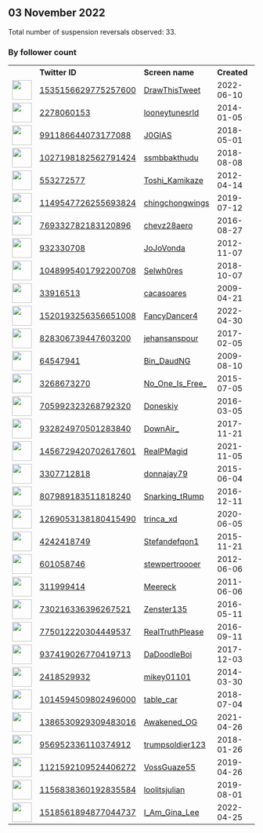 
## 03 November 2022
Total number of suspension reversals observed: 33.

### By follower count
<table><tr><th></th><th align="left">Twitter ID</th><th align="left">Screen name</th>
<th align="left">Created</th><th align="left">Status</th><th align="left">Suspended</th><th align="left">Followers</th>
<tr><td><a href="https://pbs.twimg.com/profile_images/1571494911291129856/SfwbEYBl_normal.jpg"><img src="https://pbs.twimg.com/profile_images/1571494911291129856/SfwbEYBl_normal.jpg" width="40px" height="40px" align="center"/></a></td><td><a href="https://twitter.com/intent/user?user_id=1535156629775257600">1535156629775257600</a></td><td><a href="https://twitter.com/DrawThisTweet">DrawThisTweet</a></td><td>2022-06-10</td><td align="center"></td><td>2022-10-19</td><td>12772</td></tr>
<tr><td><a href="https://pbs.twimg.com/profile_images/1262882691898212352/f9HO_y6e_normal.jpg"><img src="https://pbs.twimg.com/profile_images/1262882691898212352/f9HO_y6e_normal.jpg" width="40px" height="40px" align="center"/></a></td><td><a href="https://twitter.com/intent/user?user_id=2278060153">2278060153</a></td><td><a href="https://twitter.com/looneytunesrld">looneytunesrld</a></td><td>2014-01-05</td><td align="center"></td><td></td><td>3192</td></tr>
<tr><td><a href="https://pbs.twimg.com/profile_images/1585051822963695617/y6Mq1nWA_normal.jpg"><img src="https://pbs.twimg.com/profile_images/1585051822963695617/y6Mq1nWA_normal.jpg" width="40px" height="40px" align="center"/></a></td><td><a href="https://twitter.com/intent/user?user_id=991186644073177088">991186644073177088</a></td><td><a href="https://twitter.com/J0GIAS">J0GIAS</a></td><td>2018-05-01</td><td align="center"></td><td></td><td>2751</td></tr>
<tr><td><a href="https://pbs.twimg.com/profile_images/1587111178563506177/clRze5s5_normal.jpg"><img src="https://pbs.twimg.com/profile_images/1587111178563506177/clRze5s5_normal.jpg" width="40px" height="40px" align="center"/></a></td><td><a href="https://twitter.com/intent/user?user_id=1027198182562791424">1027198182562791424</a></td><td><a href="https://twitter.com/ssmbbakthudu">ssmbbakthudu</a></td><td>2018-08-08</td><td align="center"></td><td></td><td>1861</td></tr>
<tr><td><a href="https://pbs.twimg.com/profile_images/1587984984777887747/qaEBz0vd_normal.jpg"><img src="https://pbs.twimg.com/profile_images/1587984984777887747/qaEBz0vd_normal.jpg" width="40px" height="40px" align="center"/></a></td><td><a href="https://twitter.com/intent/user?user_id=553272577">553272577</a></td><td><a href="https://twitter.com/Toshi_Kamikaze">Toshi_Kamikaze</a></td><td>2012-04-14</td><td align="center"></td><td></td><td>1241</td></tr>
<tr><td><a href="https://pbs.twimg.com/profile_images/1592004502504161280/k6SnSJxe_normal.jpg"><img src="https://pbs.twimg.com/profile_images/1592004502504161280/k6SnSJxe_normal.jpg" width="40px" height="40px" align="center"/></a></td><td><a href="https://twitter.com/intent/user?user_id=1149547726255693824">1149547726255693824</a></td><td><a href="https://twitter.com/chingchongwings">chingchongwings</a></td><td>2019-07-12</td><td align="center">🔒</td><td>2022-10-13</td><td>1208</td></tr>
<tr><td><a href="https://pbs.twimg.com/profile_images/927241363061661697/9Xjzlikl_normal.jpg"><img src="https://pbs.twimg.com/profile_images/927241363061661697/9Xjzlikl_normal.jpg" width="40px" height="40px" align="center"/></a></td><td><a href="https://twitter.com/intent/user?user_id=769332782183120896">769332782183120896</a></td><td><a href="https://twitter.com/chevz28aero">chevz28aero</a></td><td>2016-08-27</td><td align="center"></td><td></td><td>1060</td></tr>
<tr><td><a href="https://pbs.twimg.com/profile_images/989705547820732417/SNp2TXvK_normal.jpg"><img src="https://pbs.twimg.com/profile_images/989705547820732417/SNp2TXvK_normal.jpg" width="40px" height="40px" align="center"/></a></td><td><a href="https://twitter.com/intent/user?user_id=932330708">932330708</a></td><td><a href="https://twitter.com/JoJoVonda">JoJoVonda</a></td><td>2012-11-07</td><td align="center"></td><td></td><td>1004</td></tr>
<tr><td><a href="https://pbs.twimg.com/profile_images/1614023209589825536/ojsez_Qk_normal.jpg"><img src="https://pbs.twimg.com/profile_images/1614023209589825536/ojsez_Qk_normal.jpg" width="40px" height="40px" align="center"/></a></td><td><a href="https://twitter.com/intent/user?user_id=1048995401792200708">1048995401792200708</a></td><td><a href="https://twitter.com/Selwh0res">Selwh0res</a></td><td>2018-10-07</td><td align="center"></td><td></td><td>952</td></tr>
<tr><td><a href="https://pbs.twimg.com/profile_images/1586347436229988352/0AZynzhk_normal.jpg"><img src="https://pbs.twimg.com/profile_images/1586347436229988352/0AZynzhk_normal.jpg" width="40px" height="40px" align="center"/></a></td><td><a href="https://twitter.com/intent/user?user_id=33916513">33916513</a></td><td><a href="https://twitter.com/cacasoares">cacasoares</a></td><td>2009-04-21</td><td align="center"></td><td></td><td>914</td></tr>
<tr><td><a href="https://pbs.twimg.com/profile_images/1568466574587338752/8WRv7sIK_normal.jpg"><img src="https://pbs.twimg.com/profile_images/1568466574587338752/8WRv7sIK_normal.jpg" width="40px" height="40px" align="center"/></a></td><td><a href="https://twitter.com/intent/user?user_id=1520193256356651008">1520193256356651008</a></td><td><a href="https://twitter.com/FancyDancer4">FancyDancer4</a></td><td>2022-04-30</td><td align="center"></td><td>2022-10-13</td><td>663</td></tr>
<tr><td><a href="https://pbs.twimg.com/profile_images/828321414482632707/90-H7yul_normal.jpg"><img src="https://pbs.twimg.com/profile_images/828321414482632707/90-H7yul_normal.jpg" width="40px" height="40px" align="center"/></a></td><td><a href="https://twitter.com/intent/user?user_id=828306739447603200">828306739447603200</a></td><td><a href="https://twitter.com/jehansanspour">jehansanspour</a></td><td>2017-02-05</td><td align="center"></td><td></td><td>602</td></tr>
<tr><td><a href="https://pbs.twimg.com/profile_images/1318656942001315845/Dj0-q6-1_normal.jpg"><img src="https://pbs.twimg.com/profile_images/1318656942001315845/Dj0-q6-1_normal.jpg" width="40px" height="40px" align="center"/></a></td><td><a href="https://twitter.com/intent/user?user_id=64547941">64547941</a></td><td><a href="https://twitter.com/Bin_DaudNG">Bin_DaudNG</a></td><td>2009-08-10</td><td align="center"></td><td></td><td>491</td></tr>
<tr><td><a href="https://pbs.twimg.com/profile_images/829845482511806464/CukBFeEB_normal.jpg"><img src="https://pbs.twimg.com/profile_images/829845482511806464/CukBFeEB_normal.jpg" width="40px" height="40px" align="center"/></a></td><td><a href="https://twitter.com/intent/user?user_id=3268673270">3268673270</a></td><td><a href="https://twitter.com/No_One_Is_Free_">No_One_Is_Free_</a></td><td>2015-07-05</td><td align="center"></td><td></td><td>457</td></tr>
<tr><td><a href="https://pbs.twimg.com/profile_images/705998192513568768/YC65Xc56_normal.jpg"><img src="https://pbs.twimg.com/profile_images/705998192513568768/YC65Xc56_normal.jpg" width="40px" height="40px" align="center"/></a></td><td><a href="https://twitter.com/intent/user?user_id=705992323268792320">705992323268792320</a></td><td><a href="https://twitter.com/Doneskiy">Doneskiy</a></td><td>2016-03-05</td><td align="center"></td><td>2022-10-13</td><td>422</td></tr>
<tr><td><a href="https://pbs.twimg.com/profile_images/1581305348211736577/tD0plONr_normal.jpg"><img src="https://pbs.twimg.com/profile_images/1581305348211736577/tD0plONr_normal.jpg" width="40px" height="40px" align="center"/></a></td><td><a href="https://twitter.com/intent/user?user_id=932824970501283840">932824970501283840</a></td><td><a href="https://twitter.com/DownAir_">DownAir_</a></td><td>2017-11-21</td><td align="center"></td><td></td><td>406</td></tr>
<tr><td><a href="https://pbs.twimg.com/profile_images/1602400064080691201/1xQWZg5F_normal.jpg"><img src="https://pbs.twimg.com/profile_images/1602400064080691201/1xQWZg5F_normal.jpg" width="40px" height="40px" align="center"/></a></td><td><a href="https://twitter.com/intent/user?user_id=1456729420702617601">1456729420702617601</a></td><td><a href="https://twitter.com/RealPMagid">RealPMagid</a></td><td>2021-11-05</td><td align="center"></td><td>2022-10-30</td><td>406</td></tr>
<tr><td><a href="https://pbs.twimg.com/profile_images/1599068404618596352/vEusKYzu_normal.jpg"><img src="https://pbs.twimg.com/profile_images/1599068404618596352/vEusKYzu_normal.jpg" width="40px" height="40px" align="center"/></a></td><td><a href="https://twitter.com/intent/user?user_id=3307712818">3307712818</a></td><td><a href="https://twitter.com/donnajay79">donnajay79</a></td><td>2015-06-04</td><td align="center"></td><td></td><td>381</td></tr>
<tr><td><a href="https://pbs.twimg.com/profile_images/876590980492779520/0wtI0HCo_normal.jpg"><img src="https://pbs.twimg.com/profile_images/876590980492779520/0wtI0HCo_normal.jpg" width="40px" height="40px" align="center"/></a></td><td><a href="https://twitter.com/intent/user?user_id=807989183511818240">807989183511818240</a></td><td><a href="https://twitter.com/Snarking_tRump">Snarking_tRump</a></td><td>2016-12-11</td><td align="center"></td><td></td><td>345</td></tr>
<tr><td><a href="https://pbs.twimg.com/profile_images/1596662448278355975/pM0gmi4s_normal.jpg"><img src="https://pbs.twimg.com/profile_images/1596662448278355975/pM0gmi4s_normal.jpg" width="40px" height="40px" align="center"/></a></td><td><a href="https://twitter.com/intent/user?user_id=1269053138180415490">1269053138180415490</a></td><td><a href="https://twitter.com/trinca_xd">trinca_xd</a></td><td>2020-06-05</td><td align="center">🔒</td><td>2022-10-17</td><td>232</td></tr>
<tr><td><a href="https://pbs.twimg.com/profile_images/1589871127442214912/nHfYCW6c_normal.jpg"><img src="https://pbs.twimg.com/profile_images/1589871127442214912/nHfYCW6c_normal.jpg" width="40px" height="40px" align="center"/></a></td><td><a href="https://twitter.com/intent/user?user_id=4242418749">4242418749</a></td><td><a href="https://twitter.com/Stefandefqon1">Stefandefqon1</a></td><td>2015-11-21</td><td align="center">🚫</td><td></td><td>228</td></tr>
<tr><td><a href="https://pbs.twimg.com/profile_images/1287220619105443840/oJL8_uqf_normal.jpg"><img src="https://pbs.twimg.com/profile_images/1287220619105443840/oJL8_uqf_normal.jpg" width="40px" height="40px" align="center"/></a></td><td><a href="https://twitter.com/intent/user?user_id=601058746">601058746</a></td><td><a href="https://twitter.com/stewpertroooer">stewpertroooer</a></td><td>2012-06-06</td><td align="center"></td><td></td><td>207</td></tr>
<tr><td><a href="https://pbs.twimg.com/profile_images/1328111744288436234/LVLDLf5w_normal.jpg"><img src="https://pbs.twimg.com/profile_images/1328111744288436234/LVLDLf5w_normal.jpg" width="40px" height="40px" align="center"/></a></td><td><a href="https://twitter.com/intent/user?user_id=311999414">311999414</a></td><td><a href="https://twitter.com/Meereck">Meereck</a></td><td>2011-06-06</td><td align="center"></td><td></td><td>101</td></tr>
<tr><td><a href="https://pbs.twimg.com/profile_images/1546410393068642305/NhMVwUD-_normal.jpg"><img src="https://pbs.twimg.com/profile_images/1546410393068642305/NhMVwUD-_normal.jpg" width="40px" height="40px" align="center"/></a></td><td><a href="https://twitter.com/intent/user?user_id=730216336396267521">730216336396267521</a></td><td><a href="https://twitter.com/Zenster135">Zenster135</a></td><td>2016-05-11</td><td align="center"></td><td></td><td>68</td></tr>
<tr><td><a href="https://pbs.twimg.com/profile_images/811647354420006913/xtaFP1tz_normal.jpg"><img src="https://pbs.twimg.com/profile_images/811647354420006913/xtaFP1tz_normal.jpg" width="40px" height="40px" align="center"/></a></td><td><a href="https://twitter.com/intent/user?user_id=775012220304449537">775012220304449537</a></td><td><a href="https://twitter.com/RealTruthPlease">RealTruthPlease</a></td><td>2016-09-11</td><td align="center"></td><td></td><td>59</td></tr>
<tr><td><a href="https://pbs.twimg.com/profile_images/1294159633221914624/yWqQMmM3_normal.jpg"><img src="https://pbs.twimg.com/profile_images/1294159633221914624/yWqQMmM3_normal.jpg" width="40px" height="40px" align="center"/></a></td><td><a href="https://twitter.com/intent/user?user_id=937419026770419713">937419026770419713</a></td><td><a href="https://twitter.com/DaDoodleBoi">DaDoodleBoi</a></td><td>2017-12-03</td><td align="center"></td><td></td><td>49</td></tr>
<tr><td><a href="https://pbs.twimg.com/profile_images/1502031530599854089/BjSCvIgf_normal.jpg"><img src="https://pbs.twimg.com/profile_images/1502031530599854089/BjSCvIgf_normal.jpg" width="40px" height="40px" align="center"/></a></td><td><a href="https://twitter.com/intent/user?user_id=2418529932">2418529932</a></td><td><a href="https://twitter.com/mikey01101">mikey01101</a></td><td>2014-03-30</td><td align="center"></td><td></td><td>42</td></tr>
<tr><td><a href="https://pbs.twimg.com/profile_images/1536010427750137856/V50nxr7i_normal.jpg"><img src="https://pbs.twimg.com/profile_images/1536010427750137856/V50nxr7i_normal.jpg" width="40px" height="40px" align="center"/></a></td><td><a href="https://twitter.com/intent/user?user_id=1014594509802496000">1014594509802496000</a></td><td><a href="https://twitter.com/table_car">table_car</a></td><td>2018-07-04</td><td align="center"></td><td></td><td>39</td></tr>
<tr><td><a href="https://pbs.twimg.com/profile_images/1614233068361113601/emm6zEab_normal.jpg"><img src="https://pbs.twimg.com/profile_images/1614233068361113601/emm6zEab_normal.jpg" width="40px" height="40px" align="center"/></a></td><td><a href="https://twitter.com/intent/user?user_id=1386530929309483016">1386530929309483016</a></td><td><a href="https://twitter.com/Awakened_OG">Awakened_OG</a></td><td>2021-04-26</td><td align="center"></td><td></td><td>30</td></tr>
<tr><td><a href="https://abs.twimg.com/sticky/default_profile_images/default_profile_normal.png"><img src="https://abs.twimg.com/sticky/default_profile_images/default_profile_normal.png" width="40px" height="40px" align="center"/></a></td><td><a href="https://twitter.com/intent/user?user_id=956952336110374912">956952336110374912</a></td><td><a href="https://twitter.com/trumpsoldier123">trumpsoldier123</a></td><td>2018-01-26</td><td align="center">🚫</td><td></td><td>26</td></tr>
<tr><td><a href="https://pbs.twimg.com/profile_images/1512692602117754881/Tf0y8qfv_normal.jpg"><img src="https://pbs.twimg.com/profile_images/1512692602117754881/Tf0y8qfv_normal.jpg" width="40px" height="40px" align="center"/></a></td><td><a href="https://twitter.com/intent/user?user_id=1121592109524406272">1121592109524406272</a></td><td><a href="https://twitter.com/VossGuaze55">VossGuaze55</a></td><td>2019-04-26</td><td align="center"></td><td></td><td>13</td></tr>
<tr><td><a href="https://pbs.twimg.com/profile_images/1226381483419537413/kfu0xdqR_normal.jpg"><img src="https://pbs.twimg.com/profile_images/1226381483419537413/kfu0xdqR_normal.jpg" width="40px" height="40px" align="center"/></a></td><td><a href="https://twitter.com/intent/user?user_id=1156838360192835584">1156838360192835584</a></td><td><a href="https://twitter.com/loolitsjulian">loolitsjulian</a></td><td>2019-08-01</td><td align="center"></td><td></td><td>12</td></tr>
<tr><td><a href="https://abs.twimg.com/sticky/default_profile_images/default_profile_normal.png"><img src="https://abs.twimg.com/sticky/default_profile_images/default_profile_normal.png" width="40px" height="40px" align="center"/></a></td><td><a href="https://twitter.com/intent/user?user_id=1518561894877044737">1518561894877044737</a></td><td><a href="https://twitter.com/I_Am_Gina_Lee">I_Am_Gina_Lee</a></td><td>2022-04-25</td><td align="center">🚫</td><td>2022-07-26</td><td>3</td></tr>
</table>
